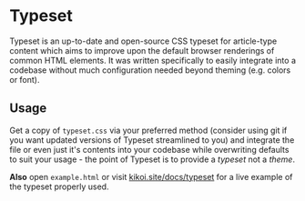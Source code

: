 # Typeset

Typeset is an up-to-date and open-source CSS typeset for article-type content which aims to improve upon the default browser renderings of common HTML elements. It was written specifically to easily integrate into a codebase without much configuration needed beyond theming (e.g. colors or font).

## Usage

Get a copy of `typeset.css` via your preferred method (consider using git if you want updated versions of Typeset streamlined to you) and integrate the file or even just it's contents into your codebase while overwriting defaults to suit your usage - the point of Typeset is to provide a *typeset* not a *theme*.

**Also** open `example.html` or visit [kikoi.site/docs/typeset](https://kikoi.site/docs/typeset) for a live example of the typeset properly used.
